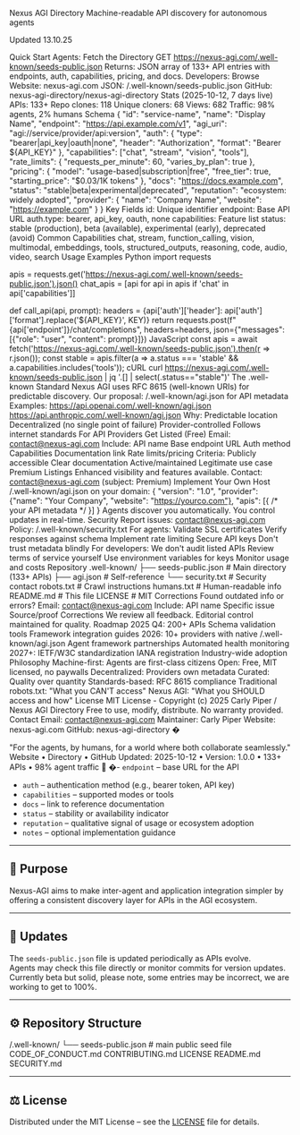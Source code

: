 Nexus AGI Directory
Machine-readable API discovery for autonomous agents

Updated 13.10.25

Quick Start
Agents: Fetch the Directory
GET https://nexus-agi.com/.well-known/seeds-public.json
Returns: JSON array of 133+ API entries with endpoints, auth, capabilities, pricing, and docs.
Developers: Browse
Website: nexus-agi.com
JSON: /.well-known/seeds-public.json
GitHub: nexus-agi-directory/nexus-agi-directory
Stats (2025-10-12, 7 days live)
APIs: 133+
Repo clones: 118
Unique cloners: 68
Views: 682
Traffic: 98% agents, 2% humans
Schema
{
  "id": "service-name",
  "name": "Display Name",
  "endpoint": "https://api.example.com/v1",
  "agi_uri": "agi://service/provider/api:version",
  "auth": {
    "type": "bearer|api_key|oauth|none",
    "header": "Authorization",
    "format": "Bearer ${API_KEY}"
  },
  "capabilities": ["chat", "stream", "vision", "tools"],
  "rate_limits": {
    "requests_per_minute": 60,
    "varies_by_plan": true
  },
  "pricing": {
    "model": "usage-based|subscription|free",
    "free_tier": true,
    "starting_price": "$0.03/1K tokens"
  },
  "docs": "https://docs.example.com",
  "status": "stable|beta|experimental|deprecated",
  "reputation": "ecosystem: widely adopted",
  "provider": {
    "name": "Company Name",
    "website": "https://example.com"
  }
}
Key Fields
id: Unique identifier
endpoint: Base API URL
auth.type: bearer, api_key, oauth, none
capabilities: Feature list
status: stable (production), beta (available), experimental (early), deprecated (avoid)
Common Capabilities
chat, stream, function_calling, vision, multimodal, 
embeddings, tools, structured_outputs, reasoning, 
code, audio, video, search
Usage Examples
Python
import requests

apis = requests.get('https://nexus-agi.com/.well-known/seeds-public.json').json()
chat_apis = [api for api in apis if 'chat' in api['capabilities']]

def call_api(api, prompt):
    headers = {api['auth']['header']: api['auth']['format'].replace('${API_KEY}', KEY)}
    return requests.post(f"{api['endpoint']}/chat/completions", 
                        headers=headers, 
                        json={"messages": [{"role": "user", "content": prompt}]})
JavaScript
const apis = await fetch('https://nexus-agi.com/.well-known/seeds-public.json').then(r => r.json());
const stable = apis.filter(a => a.status === 'stable' && a.capabilities.includes('tools'));
cURL
curl https://nexus-agi.com/.well-known/seeds-public.json | jq '.[] | select(.status=="stable")'
The .well-known Standard
Nexus AGI uses RFC 8615 (well-known URIs) for predictable discovery.
Our proposal: /.well-known/agi.json for API metadata
Examples:
https://api.openai.com/.well-known/agi.json
https://api.anthropic.com/.well-known/agi.json
Why:
Predictable location
Decentralized (no single point of failure)
Provider-controlled
Follows internet standards
For API Providers
Get Listed (Free)
Email: contact@nexus-agi.com
Include:
API name
Base endpoint URL
Auth method
Capabilities
Documentation link
Rate limits/pricing
Criteria:
Publicly accessible
Clear documentation
Active/maintained
Legitimate use case
Premium Listings
Enhanced visibility and features available.
Contact: contact@nexus-agi.com (subject: Premium)
Implement Your Own
Host /.well-known/agi.json on your domain:
{
  "version": "1.0",
  "provider": {"name": "Your Company", "website": "https://yourco.com"},
  "apis": [{ /* your API metadata */ }]
}
Agents discover you automatically. You control updates in real-time.
Security
Report issues: contact@nexus-agi.com
Policy: /.well-known/security.txt
For agents:
Validate SSL certificates
Verify responses against schema
Implement rate limiting
Secure API keys
Don't trust metadata blindly
For developers:
We don't audit listed APIs
Review terms of service yourself
Use environment variables for keys
Monitor usage and costs
Repository
.well-known/
  ├── seeds-public.json    # Main directory (133+ APIs)
  ├── agi.json             # Self-reference
  └── security.txt         # Security contact
robots.txt                 # Crawl instructions
humans.txt                 # Human-readable info
README.md                  # This file
LICENSE                    # MIT
Corrections
Found outdated info or errors?
Email: contact@nexus-agi.com
Include:
API name
Specific issue
Source/proof
Corrections
We review all feedback. Editorial control maintained for quality.
Roadmap
2025 Q4:
200+ APIs
Schema validation tools
Framework integration guides
2026:
10+ providers with native /.well-known/agi.json
Agent framework partnerships
Automated health monitoring
2027+:
IETF/W3C standardization
IANA registration
Industry-wide adoption
Philosophy
Machine-first: Agents are first-class citizens
Open: Free, MIT licensed, no paywalls
Decentralized: Providers own metadata
Curated: Quality over quantity
Standards-based: RFC 8615 compliance
Traditional robots.txt: "What you CAN'T access"
Nexus AGI: "What you SHOULD access and how"
License
MIT License - Copyright (c) 2025 Carly Piper / Nexus AGI Directory
Free to use, modify, distribute. No warranty provided.
Contact
Email: contact@nexus-agi.com
Maintainer: Carly Piper
Website: nexus-agi.com
GitHub: nexus-agi-directory
�

"For the agents, by humans, for a world where both collaborate seamlessly."
Website • Directory • GitHub
Updated: 2025-10-12 • Version: 1.0.0 • 133+ APIs • 98% agent traffic 🤖
�- `endpoint` – base URL for the API  
- `auth` – authentication method (e.g., bearer token, API key)  
- `capabilities` – supported modes or tools  
- `docs` – link to reference documentation  
- `status` – stability or availability indicator  
- `reputation` – qualitative signal of usage or ecosystem adoption  
- `notes` – optional implementation guidance

---

## 🧭 Purpose

Nexus-AGI aims to make inter-agent and application integration simpler by offering a consistent discovery layer for APIs in the AGI ecosystem.

---

## 🔄 Updates

The `seeds-public.json` file is updated periodically as APIs evolve.  
Agents may check this file directly or monitor commits for version updates.
Currently beta but solid, please note, some entries may be incorrect, we are working to get to 100%.

---

## ⚙️ Repository Structure

/.well-known/
└── seeds-public.json # main public seed file
CODE_OF_CONDUCT.md
CONTRIBUTING.md
LICENSE
README.md
SECURITY.md


---

## ⚖️ License

Distributed under the MIT License – see the [LICENSE](LICENSE) file for details.
